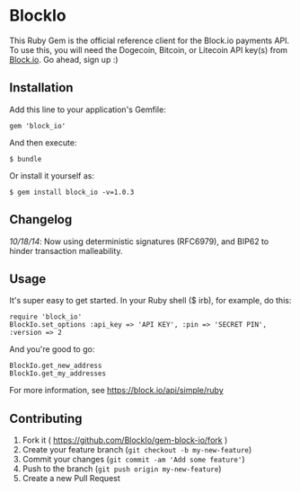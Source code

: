# BlockIo

This Ruby Gem is the official reference client for the Block.io payments API. To use this, you will need the Dogecoin, Bitcoin, or Litecoin API key(s) from <a href="https://block.io" target="_blank">Block.io</a>. Go ahead, sign up :)

## Installation

Add this line to your application's Gemfile:

    gem 'block_io'

And then execute:

    $ bundle

Or install it yourself as:

    $ gem install block_io -v=1.0.3

## Changelog

*10/18/14*: Now using deterministic signatures (RFC6979), and BIP62 to hinder transaction malleability.  


## Usage

It's super easy to get started. In your Ruby shell ($ irb), for example, do this:

    require 'block_io'
    BlockIo.set_options :api_key => 'API KEY', :pin => 'SECRET PIN', :version => 2
     
And you're good to go:

    BlockIo.get_new_address
    BlockIo.get_my_addresses

For more information, see https://block.io/api/simple/ruby

## Contributing

1. Fork it ( https://github.com/BlockIo/gem-block-io/fork )
2. Create your feature branch (`git checkout -b my-new-feature`)
3. Commit your changes (`git commit -am 'Add some feature'`)
4. Push to the branch (`git push origin my-new-feature`)
5. Create a new Pull Request
